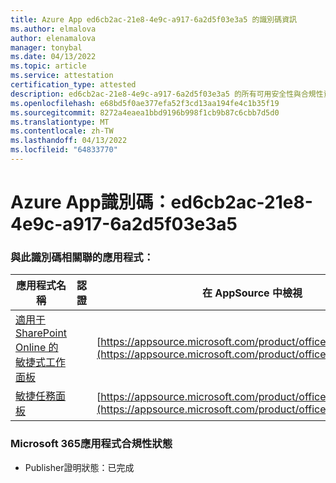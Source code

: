 ```yaml
---
title: Azure App ed6cb2ac-21e8-4e9c-a917-6a2d5f03e3a5 的識別碼資訊
ms.author: elmalova
author: elenamalova
manager: tonybal
ms.date: 04/13/2022
ms.topic: article
ms.service: attestation
certification_type: attested
description: ed6cb2ac-21e8-4e9c-a917-6a2d5f03e3a5 的所有可用安全性與合規性資訊。
ms.openlocfilehash: e68bd5f0ae377efa52f3cd13aa194fe4c1b35f19
ms.sourcegitcommit: 8272a4eaea1bbd9196b998f1cb9b87c6cbb7d5d0
ms.translationtype: MT
ms.contentlocale: zh-TW
ms.lasthandoff: 04/13/2022
ms.locfileid: "64833770"
---
```

# <a name="azure-app-id-ed6cb2ac-21e8-4e9c-a917-6a2d5f03e3a5"></a>Azure App識別碼：ed6cb2ac-21e8-4e9c-a917-6a2d5f03e3a5


### <a name="apps-associated-with-this-id"></a>與此識別碼相關聯的應用程式：
| **應用程式名稱** | **認證** | **在 AppSource 中檢視** |
|--------------|---------------|-----------------------|
| [適用于 SharePoint Online 的敏捷式工作面板](../forward/WA200002087.md) |  | [https://appsource.microsoft.com/product/office/WA200002087](https://appsource.microsoft.com/product/office/WA200002087) |
| [敏捷任務面板](../forward/WA200002162.md) |  | [https://appsource.microsoft.com/product/office/WA200002162](https://appsource.microsoft.com/product/office/WA200002162) |

### <a name="microsoft-365-app-compliance-status"></a>Microsoft 365應用程式合規性狀態
- Publisher證明狀態：已完成
